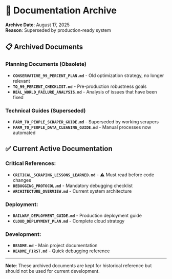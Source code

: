 # 📁 Documentation Archive

**Archive Date**: August 17, 2025  
**Reason**: Superseded by production-ready system

## 📋 **Archived Documents**

### **Planning Documents (Obsolete)**
- **`CONSERVATIVE_99_PERCENT_PLAN.md`** - Old optimization strategy, no longer relevant
- **`TO_99_PERCENT_CHECKLIST.md`** - Pre-production robustness goals
- **`REAL_WORLD_FAILURE_ANALYSIS.md`** - Analysis of issues that have been fixed

### **Technical Guides (Superseded)**
- **`FARM_TO_PEOPLE_SCRAPER_GUIDE.md`** - Superseded by working scrapers
- **`FARM_TO_PEOPLE_DATA_CLEANING_GUIDE.md`** - Manual processes now automated

## ✅ **Current Active Documentation**

### **Critical References:**
- **`CRITICAL_SCRAPING_LESSONS_LEARNED.md`** - ⚠️ Must read before code changes
- **`DEBUGGING_PROTOCOL.md`** - Mandatory debugging checklist
- **`ARCHITECTURE_OVERVIEW.md`** - Current system architecture

### **Deployment:**
- **`RAILWAY_DEPLOYMENT_GUIDE.md`** - Production deployment guide
- **`CLOUD_DEPLOYMENT_PLAN.md`** - Complete cloud strategy

### **Development:**
- **`README.md`** - Main project documentation
- **`README_FIRST.md`** - Quick debugging reference

---

**Note**: These archived documents are kept for historical reference but should not be used for current development.

